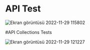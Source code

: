 # API Test
![Ekran görüntüsü 2022-11-29 115802](https://user-images.githubusercontent.com/83216634/204489406-fe7aff23-275a-4c40-bcf4-2922d89d1298.png)

#API Collections Tests

![Ekran görüntüsü 2022-11-29 121227](https://user-images.githubusercontent.com/83216634/204489564-98d69f3c-3560-4562-ac58-a8870452fbd0.png)
